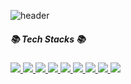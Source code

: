 ![header](https://capsule-render.vercel.app/api?type=waving&color=auto&height=300&section=header&text=vinyeee&fontSize=90&fontColor=ffffff&backgroundColor=8b00ff)

<p align="center">
  <h5><b>📚 Tech Stacks 📚</b></h5>
<a href="#">
  <img src="https://img.shields.io/badge/-C-A8B9CC?logo=C&logoColor=white&style=flat"/>
</a>
<a href="#">
  <img src="https://img.shields.io/badge/-Python-3776AB?logo=Python&logoColor=white&style=flat"/>
</a>
<a href="#">
  <img src="https://img.shields.io/badge/-Java-007396?logo=Java&logoColor=white&style=flat"/>
</a>
<a href="#">
  <img src="https://img.shields.io/badge/-JavaScript-F7DF1E?logo=JavaScript&logoColor=white&style=flat"/>
</a>
<a href="#">
  <img src="https://img.shields.io/badge/-HTML-E34F26?logo=HTML5&logoColor=white&style=flat"/>
</a>
<a href="#">
  <img src="https://img.shields.io/badge/-CSS-1572B6?logo=CSS3&logoColor=white&style=flat"/>
</a>
 <a href="#">
  <img src="https://img.shields.io/badge/-SQL-4479A1?logo=MySQL&logoColor=white&style=flat"/>
</a>
  <a href="#">
  <img src="https://img.shields.io/badge/-TensorFlow-FF6F00?logo=TensorFlow&logoColor=white&style=flat"/>
</a>
 <a href="#">
  <img src="https://img.shields.io/badge/-PyTorch-EE4C2C?logo=PyTorch&logoColor=white&style=flat"/>
</a>
  
</p

<!--

**vinyeee/vinyeee** is a ✨ _special_ ✨ repository because its `README.md` (this file) appears on your GitHub profile.

Here are some ideas to get you started:

- 🔭 I’m currently working on ...
- 🌱 I’m currently learning ...
- 👯 I’m looking to collaborate on ...
- 🤔 I’m looking for help with ...
- 💬 Ask me about ...
- 📫 How to reach me: ...
- 😄 Pronouns: ...
- ⚡ Fun fact: ...
-->
